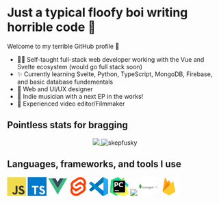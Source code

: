 # Just a typical floofy boi writing horrible code 🦊

Welcome to my terrible GitHub profile 👋

- 👨‍💻 Self-taught full-stack web developer working with the Vue and Svelte ecosystem (would go full stack soon)
- ✨ Currently learning Svelte, Python, TypeScript, MongoDB, Firebase, and basic database fundementals
- 📲 Web and UI/UX designer
- 🎵 Indie musician with a next EP in the works!
- 🎥 Experienced video editor/Filmmaker

## Pointless stats for bragging
<p align="center">
  <a href="https://github.com/anuraghazra/github-readme-stats">
      <img width="348" src="https://github-readme-stats.vercel.app/api/top-langs/?username=skepfusky&hide_title=true&layout=compact&theme=vue-dark&langs_count=10&hide_border=true&show_icons=true&include_all_commits=true&line_height=16">
  </a>
  <img width="465" src="https://github-readme-streak-stats.herokuapp.com/?user=skepfusky&theme=vue-dark&hide_border=true" alt="skepfusky">
</p>

## Languages, frameworks, and tools I use

<code><img height="44" src="https://raw.githubusercontent.com/github/explore/main/topics/javascript/javascript.png"></code>
<code><img height="44" src="https://raw.githubusercontent.com/github/explore/main/topics/typescript/typescript.png"></code>
<code><img height="44" src="https://raw.githubusercontent.com/github/explore/main/topics/vue/vue.png"></code>
<code><img height="44" src="https://raw.githubusercontent.com/github/explore/main/topics/svelte/svelte.png"></code>
<code><img height="44" src="https://raw.githubusercontent.com/github/explore/main/topics/visual-studio-code/visual-studio-code.png"></code>
<code><img height="44" src="https://raw.githubusercontent.com/github/explore/main/topics/pycharm/pycharm.png"></code>
<code><img height="44" src="https://github.com/skepfusky/skepfusky/blob/master/Python-logo-wikimedia.svg"></code>
<code><img height="44" src="https://raw.githubusercontent.com/github/explore/main/topics/mongodb/mongodb.png"></code>
<code><img height="44" src="https://raw.githubusercontent.com/github/explore/main/topics/firebase/firebase.png"></code>
